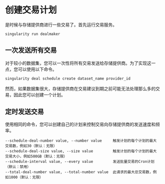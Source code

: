 # 创建交易计划

是时候与存储提供商进行一些交易了。首先运行交易服务。

```
singularity run dealmaker
```

## 一次发送所有交易

对于较小的数据集，您可以一次性将所有交易发送给存储提供商。为了实现这一点，您可以使用以下命令。

```sh
singularity deal schedule create dataset_name provider_id
```

然而，如果数据集很大，存储提供商在交易建议到期之前可能无法处理那么多的交易，因此您可以创建一个计划。

## 定时发送交易

使用相同的命令，您可以创建自己的计划来控制交易向存储提供商的发送速度和频率。

```
--schedule-deal-number value, --number value     触发计划的每个计划的最大交易数，例如30（默认：无限）
--schedule-deal-size value, --size value         触发计划的每个计划的最大交易大小，例如500GB（默认：无限）
--schedule-interval value, --every value         发送批量交易的Cron计划（默认：禁用）
--total-deal-number value, --total-number value  此请求的最大总交易数，例如1000（默认：无限）
```